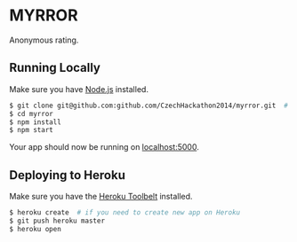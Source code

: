 # MYRROR

Anonymous rating.

## Running Locally

Make sure you have [Node.js](http://nodejs.org/) installed.

```sh
$ git clone git@github.com:github.com/CzechHackathon2014/myrror.git  # or clone your own fork
$ cd myrror
$ npm install
$ npm start
```

Your app should now be running on [localhost:5000](http://localhost:5000/).

## Deploying to Heroku

Make sure you have the [Heroku Toolbelt](https://toolbelt.heroku.com/) installed.

```sh
$ heroku create  # if you need to create new app on Heroku
$ git push heroku master
$ heroku open
```

